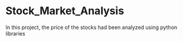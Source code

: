 # Stock_Market_Analysis

In this project, the price of the stocks had been analyzed using python libraries
